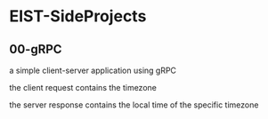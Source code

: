 # EIST-SideProjects

## 00-gRPC
a simple client-server application using gRPC

the client request contains the timezone

the server response contains the local time of the specific timezone
